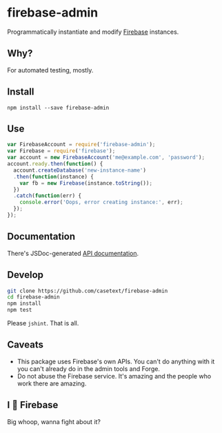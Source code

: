 firebase-admin
==============

Programmatically instantiate and modify [Firebase](https://firebase.com) instances.

## Why?

For automated testing, mostly.

## Install

```npm install --save firebase-admin```

## Use

```javascript
var FirebaseAccount = require('firebase-admin');
var Firebase = require('firebase');
var account = new FirebaseAccount('me@example.com', 'password');
account.ready.then(function() {
  account.createDatabase('new-instance-name')
  .then(function(instance) {
    var fb = new Firebase(instance.toString());
  })
  .catch(function(err) {
    console.error('Oops, error creating instance:', err);
  });
});
```

## Documentation

There's JSDoc-generated [API documentation](https://casetext.github.io/firebase-admin).

## Develop

```bash
git clone https://github.com/casetext/firebase-admin
cd firebase-admin
npm install
npm test
```

Please ```jshint```. That is all.

## Caveats

- This package uses Firebase's own APIs. You can't do anything with it you can't
already do in the admin tools and Forge.
- Do not abuse the Firebase service. It's amazing and the people who work there
are amazing.

## I :heartbeat: Firebase

Big whoop, wanna fight about it?
